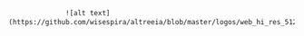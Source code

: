                   ![alt text](https://github.com/wisespira/altreeia/blob/master/logos/web_hi_res_512.png)
   
